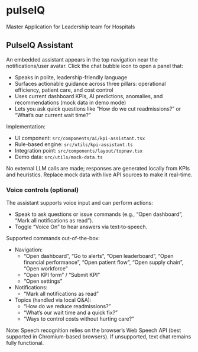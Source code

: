 # pulseIQ
Master Application for Leadership team for Hospitals

## PulseIQ Assistant

An embedded assistant appears in the top navigation near the notifications/user avatar. Click the chat bubble icon to open a panel that:

- Speaks in polite, leadership-friendly language
- Surfaces actionable guidance across three pillars: operational efficiency, patient care, and cost control
- Uses current dashboard KPIs, AI predictions, anomalies, and recommendations (mock data in demo mode)
- Lets you ask quick questions like “How do we cut readmissions?” or “What’s our current wait time?”

Implementation:

- UI component: `src/components/ai/kpi-assistant.tsx`
- Rule-based engine: `src/utils/kpi-assistant.ts`
- Integration point: `src/components/layout/topnav.tsx`
- Demo data: `src/utils/mock-data.ts`

No external LLM calls are made; responses are generated locally from KPIs and heuristics. Replace mock data with live API sources to make it real-time.

### Voice controls (optional)

The assistant supports voice input and can perform actions:

- Speak to ask questions or issue commands (e.g., “Open dashboard”, “Mark all notifications as read”).
- Toggle “Voice On” to hear answers via text‑to‑speech.

Supported commands out-of-the-box:

- Navigation:
	- “Open dashboard”, “Go to alerts”, “Open leaderboard”, “Open financial performance”, “Open patient flow”, “Open supply chain”, “Open workforce”
	- “Open KPI form” / “Submit KPI”
	- “Open settings”
- Notifications:
	- “Mark all notifications as read”
- Topics (handled via local Q&A):
	- “How do we reduce readmissions?”
	- “What’s our wait time and a quick fix?”
	- “Ways to control costs without hurting care?”

Note: Speech recognition relies on the browser’s Web Speech API (best supported in Chromium-based browsers). If unsupported, text chat remains fully functional.
